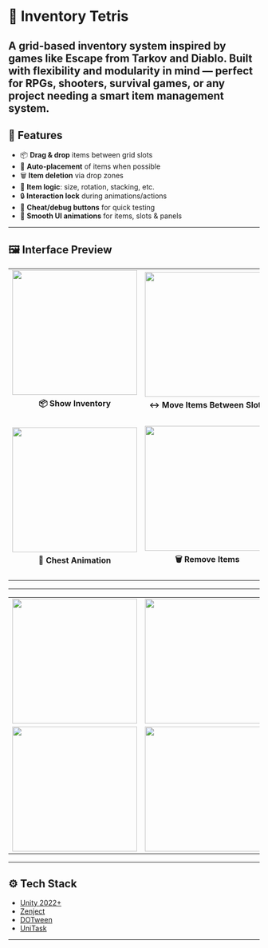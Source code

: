 # 🎒 Inventory Tetris

A grid-based inventory system inspired by games like **Escape from Tarkov** and **Diablo**. Built with flexibility and modularity in mind — perfect for RPGs, shooters, survival games, or any project needing a smart item management system.
---

## 🚀 Features

- 📦 **Drag & drop** items between grid slots
- 🔄 **Auto-placement** of items when possible
- 🗑 **Item deletion** via drop zones
- 📐 **Item logic**: size, rotation, stacking, etc.
- 🔒 **Interaction lock** during animations/actions
- 🧪 **Cheat/debug buttons** for quick testing
- 🎉 **Smooth UI animations** for items, slots & panels

---

## 🖼 Interface Preview

<table>
  <tr>
    <td align="center">
      <img src="https://github.com/SinlessDevil/Inventory_Tetris/blob/inventory-tetris-0.0.1/Gifs/Gif_1.gif?raw=true" width="250"/>
      <p style="font-weight: bold; margin-top: 6px;">📦 Show Inventory</p>
    </td>
    <td align="center">
      <img src="https://github.com/SinlessDevil/Inventory_Tetris/blob/inventory-tetris-0.0.1/Gifs/Gif_2.gif?raw=true" width="250"/>
      <p style="font-weight: bold; margin-top: 6px;">↔ Move Items Between Slots</p>
    </td>
    <td align="center">
      <img src="https://github.com/SinlessDevil/Inventory_Tetris/blob/inventory-tetris-0.0.1/Gifs/Gif_3.gif?raw=true" width="250"/>
      <p style="font-weight: bold; margin-top: 6px;">🔄 Stack Items</p>
    </td>
  </tr>
  <tr>
    <td align="center">
      <img src="https://github.com/SinlessDevil/Inventory_Tetris/blob/inventory-tetris-0.0.1/Gifs/Gif_4.gif?raw=true" width="250"/>
      <p style="font-weight: bold; margin-top: 6px;">🎁 Chest Animation</p>
    </td>
    <td align="center">
      <img src="https://github.com/SinlessDevil/Inventory_Tetris/blob/inventory-tetris-0.0.1/Gifs/Gif_5.gif?raw=true" width="250"/>
      <p style="font-weight: bold; margin-top: 6px;">🗑 Remove Items</p>
    </td>
    <td align="center">
      <img src="https://github.com/SinlessDevil/Inventory_Tetris/blob/inventory-tetris-0.0.1/Gifs/Gif_6.gif?raw=true" width="250"/>
      <p style="font-weight: bold; margin-top: 6px;">🧪 Cheat Panel / Expand Inventory</p>
    </td>
  </tr>
</table>

---

<table>
  <tr>
    <td><img src="https://github.com/SinlessDevil/Inventory_Tetris/blob/inventory-tetris-0.0.1/Images/Image_1.png?raw=true" width="250"/></td>
    <td><img src="https://github.com/SinlessDevil/Inventory_Tetris/blob/inventory-tetris-0.0.1/Images/Image_2.png?raw=true" width="250"/></td>
    <td><img src="https://github.com/SinlessDevil/Inventory_Tetris/blob/inventory-tetris-0.0.1/Images/Image_3.png?raw=true" width="250"/></td>
  </tr>
  <tr>
    <td><img src="https://github.com/SinlessDevil/Inventory_Tetris/blob/inventory-tetris-0.0.1/Images/Image_4.png?raw=true" width="250"/></td>
    <td><img src="https://github.com/SinlessDevil/Inventory_Tetris/blob/inventory-tetris-0.0.1/Images/Image_5.png?raw=true" width="250"/></td>
    <td><img src="https://github.com/SinlessDevil/Inventory_Tetris/blob/inventory-tetris-0.0.1/Images/Image_6.png?raw=true" width="250"/></td>
  </tr>
</table>

---

## ⚙️ Tech Stack

- [Unity 2022+](https://unity.com/)
- [Zenject](https://github.com/modesttree/Zenject)
- [DOTween](http://dotween.demigiant.com/)
- [UniTask](https://github.com/Cysharp/UniTask)

---
